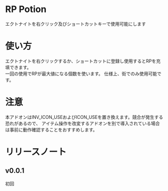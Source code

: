 # RP Potion
エクトナイトを右クリック及びショートカットキーで使用可能にします

# 使い方
エクトナイトを右クリックするか、ショートカットに登録し使用するとRPを充填できます。  
一回の使用でRPが最大値になる個数を使います。
仕様上、街でのみ使用可能です。

# 注意
本アドオンはINV_ICON_USEおよびICON_USEを置き換えます。競合が発生する恐れがあるので、
アイテム操作を改変するアドオンを別で導入されている場合は事前に動作確認することをおすすめします。

# リリースノート
## v0.0.1
初回